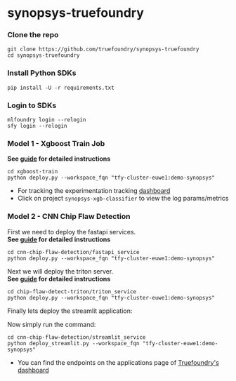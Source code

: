 # synopsys-truefoundry

### Clone the repo

```shell
git clone https://github.com/truefoundry/synopsys-truefoundry
cd synopsys-truefoundry
```

### Install Python SDKs 

```
pip install -U -r requirements.txt
```

### Login to SDKs

```shell
mlfoundry login --relogin
sfy login --relogin
```

### Model 1 - Xgboost Train Job

**See [guide](./xgboost-train/README.md) for detailed instructions**

```shell
cd xgboost-train
python deploy.py --workspace_fqn "tfy-cluster-euwe1:demo-synopsys"
```

* For tracking the experimentation tracking [dashboard](https://app.truefoundry.com/mlfoundry)
* Click on project `synopsys-xgb-classifier` to view the log params/metrics

### Model 2 - CNN Chip Flaw Detection

First we need to deploy the fastapi services.  
**See [guide](./cnn-chip-flaw-detection/fastapi_service/README.md) for detailed instructions**

```shell
cd cnn-chip-flaw-detection/fastapi_service
python deploy.py --workspace_fqn "tfy-cluster-euwe1:demo-synopsys"
```

Next we will deploy the triton server.  
**See [guide](./cnn-chip-flaw-detection/triton_service/README.md) for detailed instructions**

```shell
cd chip-flaw-detect-triton/triton_service
python deploy.py --workspace_fqn "tfy-cluster-euwe1:demo-synopsys"
```

Finally lets deploy the streamlit application:

Now simply run the command:

```shell
cd cnn-chip-flaw-detection/streamlit_service
python deploy_streamlit.py --workspace_fqn "tfy-cluster-euwe1:demo-synopsys"
```

* You can find the endpoints on the applications page of [Truefoundry's dashboard](https://app.truefoundry.com/applications)
